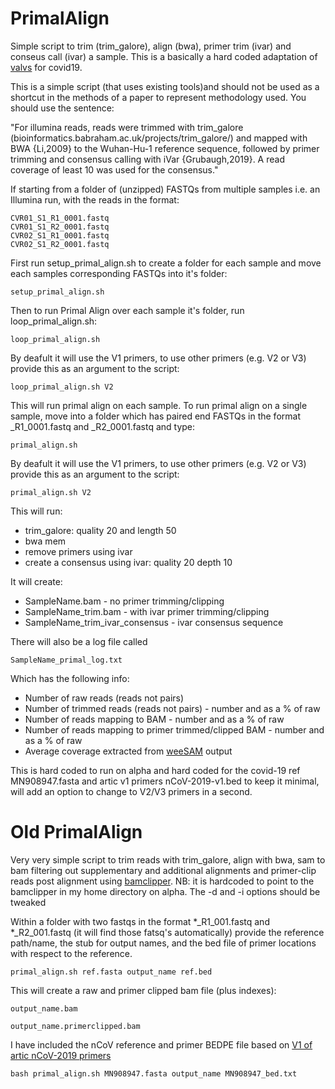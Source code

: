 # PrimalAlign
Simple script to trim (trim_galore), align (bwa), primer trim (ivar) and conseus call (ivar) a sample. This is a basically a hard coded adaptation of [valvs](https://github.com/ZackBoyd123/valvs) for covid19.

This is a simple script (that uses existing tools)and should not be used as a shortcut in the methods of a paper to represent methodology used. You should use the sentence:

"For illumina reads, reads were trimmed with trim_galore (bioinformatics.babraham.ac.uk/projects/trim_galore/) and mapped with BWA {Li,2009} to the Wuhan-Hu-1 reference sequence, followed by primer trimming and consensus calling with iVar {Grubaugh,2019}.  A read coverage of least 10 was used for the consensus."

If starting from a folder of (unzipped) FASTQs from multiple samples i.e. an Illumina run, with the reads in the format:

```
CVR01_S1_R1_0001.fastq
CVR01_S1_R2_0001.fastq
CVR02_S1_R1_0001.fastq
CVR02_S1_R2_0001.fastq
```

First run setup_primal_align.sh to create a folder for each sample and move each samples corresponding FASTQs into it's folder:

```
setup_primal_align.sh
```

Then to run Primal Align over each sample it's folder, run loop_primal_align.sh:

```
loop_primal_align.sh
```

By deafult it will use the V1 primers, to use other primers (e.g. V2 or V3) provide this as an argument to the script:

```
loop_primal_align.sh V2
```

This will run primal align on each sample. To run primal align on a single sample, move into a folder which has paired end FASTQs in the format _R1_0001.fastq and _R2_0001.fastq and type:

```
primal_align.sh
```

By deafult it will use the V1 primers, to use other primers (e.g. V2 or V3) provide this as an argument to the script:

```
primal_align.sh V2
```

This will run:
* trim_galore: quality 20 and length 50
* bwa mem
* remove primers using ivar
* create a consensus using ivar: quality 20 depth 10

It will create:
* SampleName.bam - no primer trimming/clipping
* SampleName_trim.bam - with ivar primer trimming/clipping
* SampleName_trim_ivar_consensus - ivar consensus sequence

There will also be a log file called
```
SampleName_primal_log.txt
```
Which has the following info:
* Number of raw reads (reads not pairs)
* Number of trimmed reads (reads not pairs) - number and as a % of raw
* Number of reads mapping to BAM - number and as a % of raw
* Number of reads mapping to primer trimmed/clipped BAM - number and as a % of raw
* Average coverage extracted from [weeSAM](https://github.com/centre-for-virus-research/weeSAM) output

This is hard coded to run on alpha and hard coded for the covid-19 ref MN908947.fasta and artic v1 primers nCoV-2019-v1.bed to keep it minimal, will add an option to change to V2/V3 primers in a second.

# Old PrimalAlign

Very very simple script to trim reads with trim_galore, align with bwa, sam to bam filtering out supplementary and additional alignments and primer-clip reads post alignment using [bamclipper](https://github.com/tommyau/bamclipper). NB: it is hardcoded to point to the bamclipper in my home directory on alpha. The -d and -i options should be tweaked

Within a folder with two fastqs in the format \*\_R1_001.fastq and \*\_R2_001.fastq (it will find those fatsq's automatically) provide the reference path/name, the stub for output names, and the bed file of primer locations with respect to the reference.

```
primal_align.sh ref.fasta output_name ref.bed
```

This will create a raw and primer clipped bam file (plus indexes):

```
output_name.bam

output_name.primerclipped.bam
```

I have included the nCoV reference and primer BEDPE file based on [V1 of artic nCoV-2019 primers](https://github.com/artic-network/artic-ncov2019/tree/master/primer_schemes/nCoV-2019/V1)

```
bash primal_align.sh MN908947.fasta output_name MN908947_bed.txt
```


